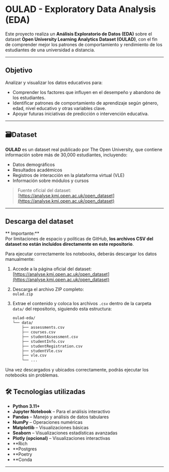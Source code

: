 # OULAD - Exploratory Data Analysis (EDA)

Este proyecto realiza un **Análisis Exploratorio de Datos (EDA)** sobre el dataset **Open University Learning Analytics Dataset (OULAD)**, con el fin de comprender mejor los patrones de comportamiento y rendimiento de los estudiantes de una universidad a distancia.

---

## Objetivo

Analizar y visualizar los datos educativos para:

- Comprender los factores que influyen en el desempeño y abandono de los estudiantes.
- Identificar patrones de comportamiento de aprendizaje según género, edad, nivel educativo y otras variables clave.
- Apoyar futuras iniciativas de predicción o intervención educativa.

---

## 🗃Dataset

**OULAD** es un dataset real publicado por The Open University, que contiene información sobre más de 30,000 estudiantes, incluyendo:

- Datos demográficos
- Resultados académicos
- Registros de interacción en la plataforma virtual (VLE)
- Información sobre módulos y cursos

> Fuente oficial del dataset: [https://analyse.kmi.open.ac.uk/open_dataset](https://analyse.kmi.open.ac.uk/open_dataset)

---

## Descarga del dataset

** Importante:**  
Por limitaciones de espacio y políticas de GitHub, **los archivos CSV del dataset no están incluidos directamente en este repositorio**.

Para ejecutar correctamente los notebooks, deberás descargar los datos manualmente:

1. Accede a la página oficial del dataset:  
    [https://analyse.kmi.open.ac.uk/open_dataset](https://analyse.kmi.open.ac.uk/open_dataset)

2. Descarga el archivo ZIP completo:  
   `oulad.zip`

3. Extrae el contenido y coloca los archivos `.csv` dentro de la carpeta `data/` del repositorio, siguiendo esta estructura:

   ```bash
   oulad-eda/
   └── data/
       ├── assessments.csv
       ├── courses.csv
       ├── studentAssessment.csv
       ├── studentInfo.csv
       ├── studentRegistration.csv
       ├── studentVle.csv
       ├── vle.csv
       └── ...

Una vez descargados y ubicados correctamente, podrás ejecutar los notebooks sin problemas.
## 🛠 Tecnologías utilizadas

- **Python 3.11+**
- **Jupyter Notebook** – Para el análisis interactivo
- **Pandas** – Manejo y análisis de datos tabulares
- **NumPy** – Operaciones numéricas
- **Matplotlib** – Visualizaciones básicas
- **Seaborn** – Visualizaciones estadísticas avanzadas
- **Plotly (opcional)** – Visualizaciones interactivas
- **Rich
- **Postgres
- **Poetry
- **Conda

---


